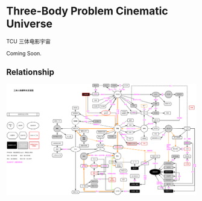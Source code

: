 # Three-Body Problem Cinematic Universe
 TCU 三体电影宇宙

Coming Soon.

## Relationship

![](three-body-relationship.png)
